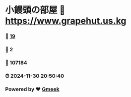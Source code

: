 # 小饅頭の部屋 :link: https://www.grapehut.us.kg 
### :page_facing_up: [19](https://www.grapehut.us.kg/tag.html) 
### :speech_balloon: 2 
### :hibiscus: 107184 
### :alarm_clock: 2024-11-30 20:50:40 
### Powered by :heart: [Gmeek](https://github.com/Meekdai/Gmeek)
